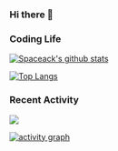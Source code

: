 ### Hi there 👋
### Coding Life
[![Spaceack's github stats](https://github-readme-stats.vercel.app/api?username=Spaceack&theme=algolia)](https://github.com/anuraghazra/github-readme-stats)

[![Top Langs](https://github-readme-stats.vercel.app/api/top-langs/?username=Spaceack&exclude_repo=spaceack.github.io)](https://github.com/anuraghazra/github-readme-stats)
### Recent Activity

![](https://github-profile-summary-cards.vercel.app/api/cards/profile-details?username=Spaceack&theme=vue)
  
[![activity graph](https://activity-graph.herokuapp.com/graph?username=Spaceack&theme=github-light&hide_border=true)](https://github.com/ashutosh00710/github-readme-activity-graph)
<!--
**spaceack/Spaceack** is a ✨ _special_ ✨ repository because its `README.md` (this file) appears on your GitHub profile.

Here are some ideas to get you started:

- 🔭 I’m currently working on ...
- 🌱 I’m currently learning ...
- 👯 I’m looking to collaborate on ...
- 🤔 I’m looking for help with ...
- 💬 Ask me about ...
- 📫 How to reach me: ...
- 😄 Pronouns: ...
- ⚡ Fun fact: ...
-->

